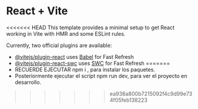 # React + Vite

<<<<<<< HEAD
This template provides a minimal setup to get React working in Vite with HMR and some ESLint rules.

Currently, two official plugins are available:

- [@vitejs/plugin-react](https://github.com/vitejs/vite-plugin-react/blob/main/packages/plugin-react/README.md) uses [Babel](https://babeljs.io/) for Fast Refresh
- [@vitejs/plugin-react-swc](https://github.com/vitejs/vite-plugin-react-swc) uses [SWC](https://swc.rs/) for Fast Refresh
=======
- RECUERDE EJECUTAR npm i , para instalar los paquetes.
- Posteriormente ejecutar el script npm run dev, para ver el proyecto en desarrollo.
>>>>>>> ea938a800b7215092f4c9d99e734f05feb138223
